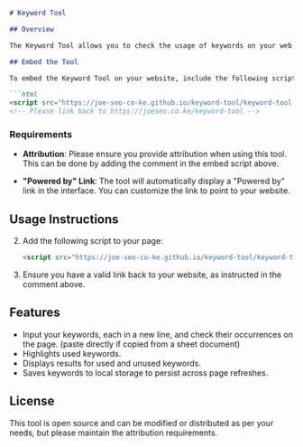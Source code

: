 ```markdown
# Keyword Tool

## Overview

The Keyword Tool allows you to check the usage of keywords on your web pages. It highlights keywords, shows which ones are used, and which ones are not, providing a simple interface for keyword analysis.

## Embed the Tool

To embed the Keyword Tool on your website, include the following script in your HTML:

```html
<script src="https://joe-seo-co-ke.github.io/keyword-tool/keyword-tool.js"></script>
<!-- Please link back to https://joeseo.co.ke/keyword-tool -->
```

### Requirements

- **Attribution**: Please ensure you provide attribution when using this tool. This can be done by adding the comment in the embed script above.
  
- **"Powered by" Link**: The tool will automatically display a "Powered by" link in the interface. You can customize the link to point to your website.

## Usage Instructions

2. Add the following script to your page:
   ```html
   <script src="https://joe-seo-co-ke.github.io/keyword-tool/keyword-tool.js"></script>
   ```

3. Ensure you have a valid link back to your website, as instructed in the comment above.

## Features

- Input your keywords, each in a new line, and check their occurrences on the page. (paste directly if copied from a sheet document)
- Highlights used keywords.
- Displays results for used and unused keywords.
- Saves keywords to local storage to persist across page refreshes.

## License

This tool is open source and can be modified or distributed as per your needs, but please maintain the attribution requirements.
```

